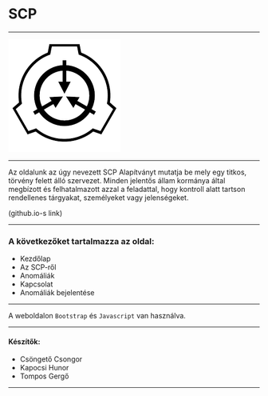 # **SCP**
_________
![Logo](logo.png)
_________
Az oldalunk az úgy nevezett SCP Alapítványt mutatja be mely egy titkos, törvény felett álló szervezet. Minden jelentős állam kormánya által megbízott és felhatalmazott azzal a feladattal, hogy kontroll alatt tartson rendellenes tárgyakat, személyeket vagy jelenségeket.

(github.io-s link)
_________
### A következőket tartalmazza az oldal:
- Kezdőlap
- Az SCP-ről
- Anomáliák
- Kapcsolat
- Anomáliák bejelentése
_________
A weboldalon `Bootstrap` és `Javascript` van használva.
_________
#### Készítők:
- Csöngető Csongor
- Kapocsi Hunor
- Tompos Gergő
_________
